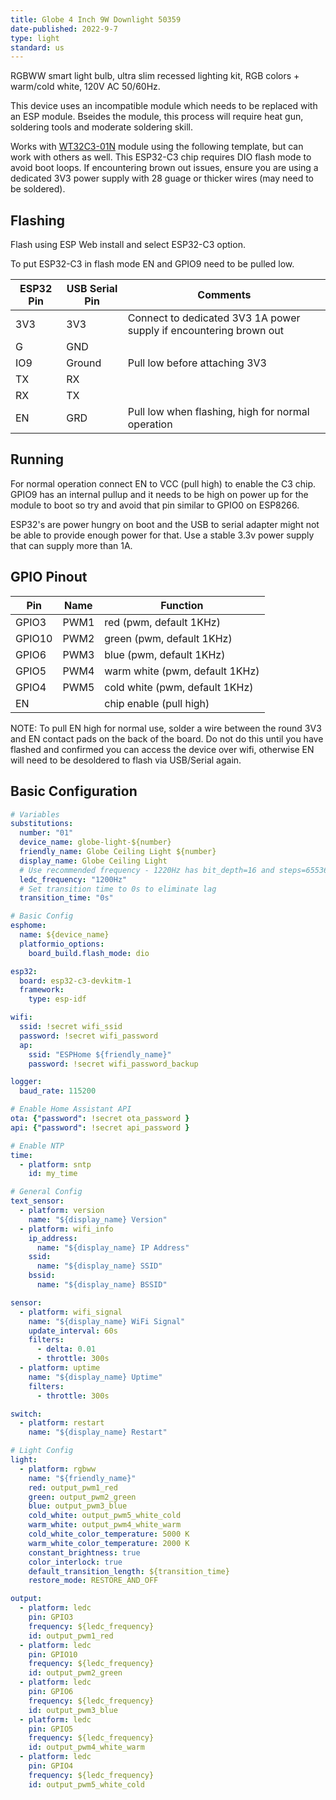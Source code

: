 ```yaml
---
title: Globe 4 Inch 9W Downlight 50359
date-published: 2022-9-7
type: light
standard: us
---
```


RGBWW smart light bulb, ultra slim recessed lighting kit, RGB colors + warm/cold white, 120V AC 50/60Hz.

This device uses an incompatible module which needs to be replaced with an ESP module. Bseides the module, this process will require heat gun, soldering tools and moderate soldering skill.

Works with [WT32C3-01N](https://www.alibaba.com/product-detail/WT32C3-01N-4MB-OEM-ESP32-wi_1600348544006.html "Alibaba") module using the following template, but can work with others as well. This ESP32-C3 chip requires DIO flash mode to avoid boot loops. If encountering brown out issues, ensure you are using a dedicated 3V3 power supply with 28 guage or thicker wires (may need to be soldered).

## Flashing

Flash using ESP Web install and select ESP32-C3 option.

To put ESP32-C3 in flash mode EN and GPIO9 need to be pulled low.

| ESP32 Pin | USB Serial Pin | Comments |
| --- | --- | --- |
| 3V3 | 3V3 | Connect to dedicated 3V3 1A power supply if encountering brown out |
| G | GND | |
| IO9 | Ground | Pull low before attaching 3V3 |
| TX | RX | |
| RX | TX | |
| EN | GRD | Pull low when flashing, high for normal operation |

## Running

For normal operation connect EN to VCC (pull high) to enable the C3 chip. GPIO9 has an internal pullup and it needs to be high on power up for the module to boot so try and avoid that pin similar to GPIO0 on ESP8266.

ESP32's are power hungry on boot and the USB to serial adapter might not be able to provide enough power for that. Use a stable 3.3v power supply that can supply more than 1A.

## GPIO Pinout

| Pin    | Name | Function                        |
| ------ | ---- | ------------------------------- |
| GPIO3  | PWM1 | red (pwm, default 1KHz)         |
| GPIO10 | PWM2 | green (pwm, default 1KHz)       |
| GPIO6  | PWM3 | blue (pwm, default 1KHz)        |
| GPIO5  | PWM4 | warm white (pwm, default 1KHz)  |
| GPIO4  | PWM5 | cold white (pwm, default 1KHz)  |
| EN     |      | chip enable (pull high)         |

NOTE: To pull EN high for normal use, solder a wire between the round 3V3 and EN contact pads on the back of the board. Do not do this until you have flashed and confirmed you can access the device over wifi, otherwise EN will need to be desoldered to flash via USB/Serial again.

## Basic Configuration

```yaml
# Variables
substitutions:
  number: "01"
  device_name: globe-light-${number}
  friendly_name: Globe Ceiling Light ${number}
  display_name: Globe Ceiling Light
  # Use recommended frequency - 1220Hz has bit_depth=16 and steps=65536
  ledc_frequency: "1200Hz"
  # Set transition time to 0s to eliminate lag
  transition_time: "0s"

# Basic Config
esphome:
  name: ${device_name}
  platformio_options:
    board_build.flash_mode: dio

esp32:
  board: esp32-c3-devkitm-1
  framework:
    type: esp-idf

wifi:
  ssid: !secret wifi_ssid
  password: !secret wifi_password
  ap:
    ssid: "ESPHome ${friendly_name}"
    password: !secret wifi_password_backup

logger:
  baud_rate: 115200

# Enable Home Assistant API
ota: {"password": !secret ota_password }
api: {"password": !secret api_password }

# Enable NTP
time:
  - platform: sntp
    id: my_time

# General Config
text_sensor:
  - platform: version
    name: "${display_name} Version"
  - platform: wifi_info
    ip_address:
      name: "${display_name} IP Address"
    ssid:
      name: "${display_name} SSID"
    bssid:
      name: "${display_name} BSSID"

sensor:
  - platform: wifi_signal
    name: "${display_name} WiFi Signal"
    update_interval: 60s
    filters:
      - delta: 0.01
      - throttle: 300s
  - platform: uptime
    name: "${display_name} Uptime"
    filters:
      - throttle: 300s

switch:
  - platform: restart
    name: "${display_name} Restart"

# Light Config
light:
  - platform: rgbww
    name: "${friendly_name}"
    red: output_pwm1_red
    green: output_pwm2_green
    blue: output_pwm3_blue
    cold_white: output_pwm5_white_cold
    warm_white: output_pwm4_white_warm
    cold_white_color_temperature: 5000 K
    warm_white_color_temperature: 2000 K
    constant_brightness: true
    color_interlock: true
    default_transition_length: ${transition_time}
    restore_mode: RESTORE_AND_OFF

output:
  - platform: ledc
    pin: GPIO3
    frequency: ${ledc_frequency}
    id: output_pwm1_red
  - platform: ledc
    pin: GPIO10
    frequency: ${ledc_frequency}
    id: output_pwm2_green
  - platform: ledc
    pin: GPIO6
    frequency: ${ledc_frequency}
    id: output_pwm3_blue
  - platform: ledc
    pin: GPIO5
    frequency: ${ledc_frequency}
    id: output_pwm4_white_warm
  - platform: ledc
    pin: GPIO4
    frequency: ${ledc_frequency}
    id: output_pwm5_white_cold

```
